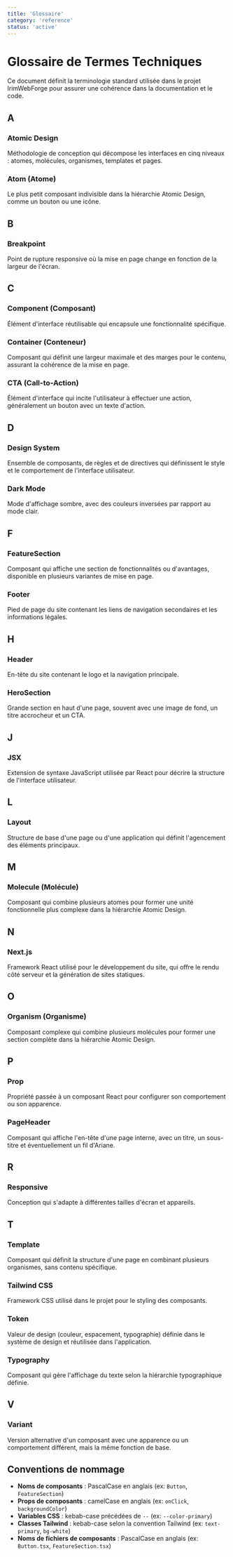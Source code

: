 ```yaml
---
title: 'Glossaire'
category: 'reference'
status: 'active'
---
```


# Glossaire de Termes Techniques

Ce document définit la terminologie standard utilisée dans le projet IrimWebForge pour assurer une cohérence dans la documentation et le code.

## A

### Atomic Design

Méthodologie de conception qui décompose les interfaces en cinq niveaux : atomes, molécules, organismes, templates et pages.

### Atom (Atome)

Le plus petit composant indivisible dans la hiérarchie Atomic Design, comme un bouton ou une icône.

## B

### Breakpoint

Point de rupture responsive où la mise en page change en fonction de la largeur de l'écran.

## C

### Component (Composant)

Élément d'interface réutilisable qui encapsule une fonctionnalité spécifique.

### Container (Conteneur)

Composant qui définit une largeur maximale et des marges pour le contenu, assurant la cohérence de la mise en page.

### CTA (Call-to-Action)

Élément d'interface qui incite l'utilisateur à effectuer une action, généralement un bouton avec un texte d'action.

## D

### Design System

Ensemble de composants, de règles et de directives qui définissent le style et le comportement de l'interface utilisateur.

### Dark Mode

Mode d'affichage sombre, avec des couleurs inversées par rapport au mode clair.

## F

### FeatureSection

Composant qui affiche une section de fonctionnalités ou d'avantages, disponible en plusieurs variantes de mise en page.

### Footer

Pied de page du site contenant les liens de navigation secondaires et les informations légales.

## H

### Header

En-tête du site contenant le logo et la navigation principale.

### HeroSection

Grande section en haut d'une page, souvent avec une image de fond, un titre accrocheur et un CTA.

## J

### JSX

Extension de syntaxe JavaScript utilisée par React pour décrire la structure de l'interface utilisateur.

## L

### Layout

Structure de base d'une page ou d'une application qui définit l'agencement des éléments principaux.

## M

### Molecule (Molécule)

Composant qui combine plusieurs atomes pour former une unité fonctionnelle plus complexe dans la hiérarchie Atomic Design.

## N

### Next.js

Framework React utilisé pour le développement du site, qui offre le rendu côté serveur et la génération de sites statiques.

## O

### Organism (Organisme)

Composant complexe qui combine plusieurs molécules pour former une section complète dans la hiérarchie Atomic Design.

## P

### Prop

Propriété passée à un composant React pour configurer son comportement ou son apparence.

### PageHeader

Composant qui affiche l'en-tête d'une page interne, avec un titre, un sous-titre et éventuellement un fil d'Ariane.

## R

### Responsive

Conception qui s'adapte à différentes tailles d'écran et appareils.

## T

### Template

Composant qui définit la structure d'une page en combinant plusieurs organismes, sans contenu spécifique.

### Tailwind CSS

Framework CSS utilisé dans le projet pour le styling des composants.

### Token

Valeur de design (couleur, espacement, typographie) définie dans le système de design et réutilisée dans l'application.

### Typography

Composant qui gère l'affichage du texte selon la hiérarchie typographique définie.

## V

### Variant

Version alternative d'un composant avec une apparence ou un comportement différent, mais la même fonction de base.

## Conventions de nommage

- **Noms de composants** : PascalCase en anglais (ex: `Button`, `FeatureSection`)
- **Props de composants** : camelCase en anglais (ex: `onClick`, `backgroundColor`)
- **Variables CSS** : kebab-case précédées de `--` (ex: `--color-primary`)
- **Classes Tailwind** : kebab-case selon la convention Tailwind (ex: `text-primary`, `bg-white`)
- **Noms de fichiers de composants** : PascalCase en anglais (ex: `Button.tsx`, `FeatureSection.tsx`)
